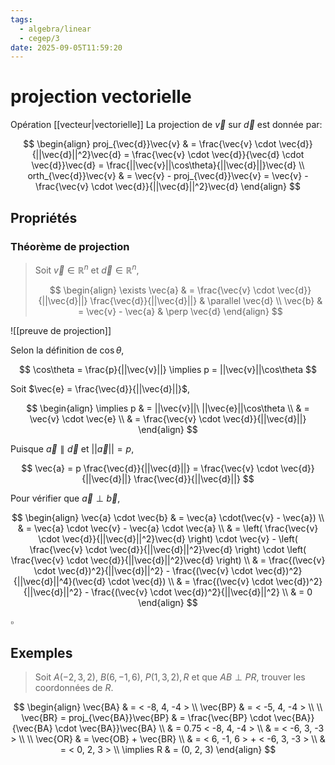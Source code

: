 ```yaml
---
tags:
  - algebra/linear
  - cegep/3
date: 2025-09-05T11:59:20
---
```


# projection vectorielle

Opération [[vecteur|vectorielle]]
La projection de $\vec{v}$ sur $\vec{d}$ est donnée par:

$$
\begin{align}
proj_{\vec{d}}\vec{v} & = \frac{\vec{v} \cdot \vec{d}}{||\vec{d}||^2}\vec{d} = \frac{\vec{v} \cdot \vec{d}}{\vec{d} \cdot \vec{d}}\vec{d} = \frac{||\vec{v}||\cos\theta}{||\vec{d}||}\vec{d} \\
orth_{\vec{d}}\vec{v} & = \vec{v} - proj_{\vec{d}}\vec{v} = \vec{v} - \frac{\vec{v} \cdot \vec{d}}{||\vec{d}||^2}\vec{d}
\end{align}
$$

## Propriétés

### Théorème de projection

> Soit $\vec{v} \in \mathbb{R}^n$ et $\vec{d} \in \mathbb{R}^n$,
> 
> $$
> \begin{align}
> \exists \vec{a} & = \frac{\vec{v} \cdot \vec{d}}{||\vec{d}||} \frac{\vec{d}}{||\vec{d}||} & \parallel \vec{d} \\
> \vec{b} & = \vec{v} - \vec{a} & \perp \vec{d}
> \end{align}
> $$

![[preuve de projection]]

Selon la définition de $\cos\theta$,

$$
\cos\theta = \frac{p}{||\vec{v}||} \implies p = ||\vec{v}||\cos\theta
$$

Soit $\vec{e} = \frac{\vec{d}}{||\vec{d}||}$,

$$
\begin{align}
\implies p & = ||\vec{v}||\ ||\vec{e}||\cos\theta \\
 & = \vec{v} \cdot \vec{e} \\
 & = \frac{\vec{v} \cdot \vec{d}}{||\vec{d}||}
\end{align}
$$

Puisque $\vec{a}\parallel\vec{d}$ et $||\vec{a}|| = p$,

$$
\vec{a} = p \frac{\vec{d}}{||\vec{d}||} = \frac{\vec{v} \cdot \vec{d}}{||\vec{d}||} \frac{\vec{d}}{||\vec{d}||}
$$

Pour vérifier que $\vec{a}\perp \vec{b}$,

$$
\begin{align}
\vec{a} \cdot \vec{b} & = \vec{a} \cdot(\vec{v} - \vec{a}) \\
 & = \vec{a} \cdot \vec{v} - \vec{a} \cdot \vec{a} \\
 & = \left( \frac{\vec{v} \cdot \vec{d}}{||\vec{d}||^2}\vec{d} \right) \cdot \vec{v} - \left( \frac{\vec{v} \cdot \vec{d}}{||\vec{d}||^2}\vec{d} \right) \cdot \left( \frac{\vec{v} \cdot \vec{d}}{||\vec{d}||^2}\vec{d} \right) \\
 & = \frac{(\vec{v} \cdot \vec{d})^2}{||\vec{d}||^2} - \frac{(\vec{v} \cdot \vec{d})^2}{||\vec{d}||^4}(\vec{d} \cdot \vec{d}) \\
 & = \frac{(\vec{v} \cdot \vec{d})^2}{||\vec{d}||^2} - \frac{(\vec{v} \cdot \vec{d})^2}{||\vec{d}||^2} \\
 & = 0
\end{align}
$$

$\square$

## Exemples

> Soit $A(-2, 3, 2), \ B(6, -1, 6), \ P(1, 3, 2), R$ et que $AB\perp PR$, trouver les coordonnées de $R$.

$$
\begin{align}
\vec{BA} & = < -8, 4, -4 > \\
\vec{BP} & = < -5, 4, -4 > \\
 \\
\vec{BR} = proj_{\vec{BA}}\vec{BP} & = \frac{\vec{BP} \cdot \vec{BA}}{\vec{BA} \cdot \vec{BA}}\vec{BA} \\
 & = 0.75 < -8, 4, -4 > \\
 & = < -6, 3, -3 > \\
 \\
\vec{OR} & = \vec{OB} + \vec{BR} \\
 & = < 6, -1, 6 > + < -6, 3, -3 > \\
 & = < 0, 2, 3 > \\
\implies R & = (0, 2, 3)
\end{align}
$$